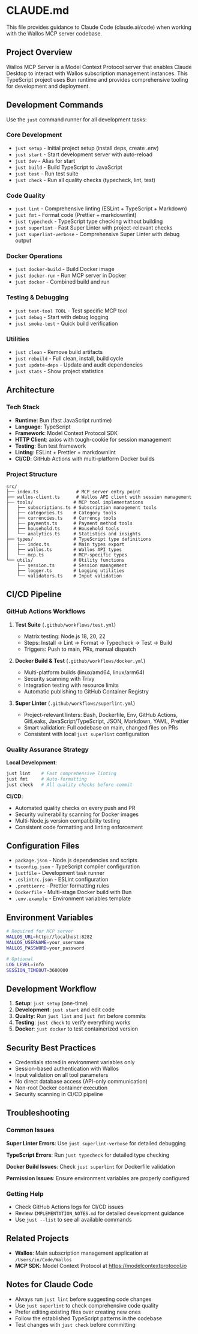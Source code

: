 # CLAUDE.md

This file provides guidance to Claude Code (claude.ai/code) when working with the Wallos MCP server codebase.

## Project Overview

Wallos MCP Server is a Model Context Protocol server that enables Claude Desktop to interact with Wallos subscription management instances. This TypeScript project uses Bun runtime and provides comprehensive tooling for development and deployment.

## Development Commands

Use the `just` command runner for all development tasks:

### Core Development
- `just setup` - Initial project setup (install deps, create .env)
- `just start` - Start development server with auto-reload
- `just dev` - Alias for start
- `just build` - Build TypeScript to JavaScript
- `just test` - Run test suite
- `just check` - Run all quality checks (typecheck, lint, test)

### Code Quality
- `just lint` - Comprehensive linting (ESLint + TypeScript + Markdown)
- `just fmt` - Format code (Prettier + markdownlint)
- `just typecheck` - TypeScript type checking without building
- `just superlint` - Fast Super Linter with project-relevant checks
- `just superlint-verbose` - Comprehensive Super Linter with debug output

### Docker Operations
- `just docker-build` - Build Docker image
- `just docker-run` - Run MCP server in Docker
- `just docker` - Combined build and run

### Testing & Debugging
- `just test-tool TOOL` - Test specific MCP tool
- `just debug` - Start with debug logging
- `just smoke-test` - Quick build verification

### Utilities  
- `just clean` - Remove build artifacts
- `just rebuild` - Full clean, install, build cycle
- `just update-deps` - Update and audit dependencies
- `just stats` - Show project statistics

## Architecture

### Tech Stack
- **Runtime**: Bun (fast JavaScript runtime)
- **Language**: TypeScript
- **Framework**: Model Context Protocol SDK
- **HTTP Client**: axios with tough-cookie for session management
- **Testing**: Bun test framework
- **Linting**: ESLint + Prettier + markdownlint
- **CI/CD**: GitHub Actions with multi-platform Docker builds

### Project Structure
```
src/
├── index.ts              # MCP server entry point
├── wallos-client.ts      # Wallos API client with session management
├── tools/               # MCP tool implementations
│   ├── subscriptions.ts # Subscription management tools
│   ├── categories.ts    # Category tools
│   ├── currencies.ts    # Currency tools
│   ├── payments.ts      # Payment method tools
│   ├── household.ts     # Household tools
│   └── analytics.ts     # Statistics and insights
├── types/               # TypeScript type definitions
│   ├── index.ts         # Main types export
│   ├── wallos.ts        # Wallos API types
│   └── mcp.ts           # MCP-specific types
└── utils/               # Utility functions
    ├── session.ts       # Session management
    ├── logger.ts        # Logging utilities
    └── validators.ts    # Input validation
```

## CI/CD Pipeline

### GitHub Actions Workflows

1. **Test Suite** (`.github/workflows/test.yml`)
   - Matrix testing: Node.js 18, 20, 22
   - Steps: Install → Lint → Format → Typecheck → Test → Build
   - Triggers: Push to main, PRs, manual dispatch

2. **Docker Build & Test** (`.github/workflows/docker.yml`)
   - Multi-platform builds (linux/amd64, linux/arm64)
   - Security scanning with Trivy
   - Integration testing with resource limits
   - Automatic publishing to GitHub Container Registry

3. **Super Linter** (`.github/workflows/superlint.yml`)
   - Project-relevant linters: Bash, Dockerfile, Env, GitHub Actions, GitLeaks, JavaScript/TypeScript, JSON, Markdown, YAML, Prettier
   - Smart validation: Full codebase on main, changed files on PRs
   - Consistent with local `just superlint` configuration

### Quality Assurance Strategy

**Local Development**:
```bash
just lint    # Fast comprehensive linting
just fmt     # Auto-formatting
just check   # All quality checks before commit
```

**CI/CD**:
- Automated quality checks on every push and PR
- Security vulnerability scanning for Docker images
- Multi-Node.js version compatibility testing
- Consistent code formatting and linting enforcement

## Configuration Files

- `package.json` - Node.js dependencies and scripts
- `tsconfig.json` - TypeScript compiler configuration
- `justfile` - Development task runner
- `.eslintrc.json` - ESLint configuration
- `.prettierrc` - Prettier formatting rules
- `Dockerfile` - Multi-stage Docker build with Bun
- `.env.example` - Environment variables template

## Environment Variables

```bash
# Required for MCP server
WALLOS_URL=http://localhost:8282
WALLOS_USERNAME=your_username  
WALLOS_PASSWORD=your_password

# Optional
LOG_LEVEL=info
SESSION_TIMEOUT=3600000
```

## Development Workflow

1. **Setup**: `just setup` (one-time)
2. **Development**: `just start` and edit code
3. **Quality**: Run `just lint` and `just fmt` before commits
4. **Testing**: `just check` to verify everything works
5. **Docker**: `just docker` to test containerized version

## Security Best Practices

- Credentials stored in environment variables only
- Session-based authentication with Wallos
- Input validation on all tool parameters  
- No direct database access (API-only communication)
- Non-root Docker container execution
- Security scanning in CI/CD pipeline

## Troubleshooting

### Common Issues

**Super Linter Errors**: Use `just superlint-verbose` for detailed debugging

**TypeScript Errors**: Run `just typecheck` for detailed type checking

**Docker Build Issues**: Check `just superlint` for Dockerfile validation

**Permission Issues**: Ensure environment variables are properly configured

### Getting Help

- Check GitHub Actions logs for CI/CD issues
- Review `IMPLEMENTATION_NOTES.md` for detailed development guidance
- Use `just --list` to see all available commands

## Related Projects

- **Wallos**: Main subscription management application at `/Users/in/Code/Wallos`
- **MCP SDK**: Model Context Protocol at https://modelcontextprotocol.io

## Notes for Claude Code

- Always run `just lint` before suggesting code changes
- Use `just superlint` to check comprehensive code quality
- Prefer editing existing files over creating new ones
- Follow the established TypeScript patterns in the codebase
- Test changes with `just check` before committing